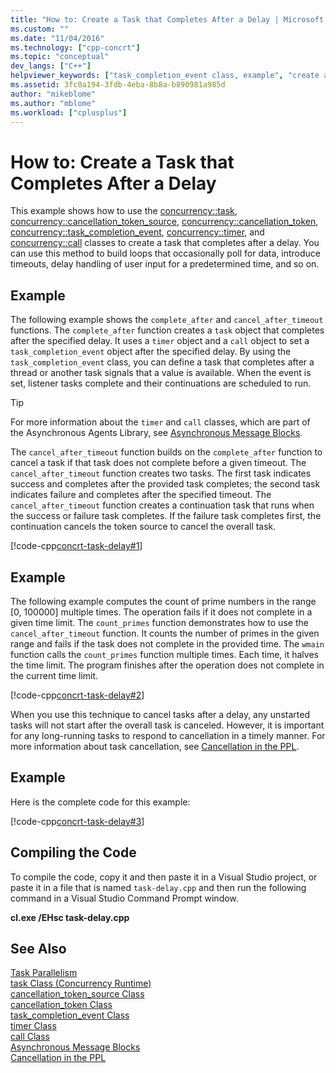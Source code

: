 ```yaml
---
title: "How to: Create a Task that Completes After a Delay | Microsoft Docs"
ms.custom: ""
ms.date: "11/04/2016"
ms.technology: ["cpp-concrt"]
ms.topic: "conceptual"
dev_langs: ["C++"]
helpviewer_keywords: ["task_completion_event class, example", "create a task that completes after a delay, example [C++]"]
ms.assetid: 3fc0a194-3fdb-4eba-8b8a-b890981a985d
author: "mikeblome"
ms.author: "mblome"
ms.workload: ["cplusplus"]
---
```

# How to: Create a Task that Completes After a Delay
This example shows how to use the [concurrency::task](../../parallel/concrt/reference/task-class.md), [concurrency::cancellation_token_source](../../parallel/concrt/reference/cancellation-token-source-class.md), [concurrency::cancellation_token](../../parallel/concrt/reference/cancellation-token-class.md), [concurrency::task_completion_event](../../parallel/concrt/reference/task-completion-event-class.md), [concurrency::timer](../../parallel/concrt/reference/timer-class.md), and [concurrency::call](../../parallel/concrt/reference/call-class.md) classes to create a task that completes after a delay. You can use this method to build loops that occasionally poll for data, introduce timeouts, delay handling of user input for a predetermined time, and so on.  
  
## Example  
 The following example shows the `complete_after` and `cancel_after_timeout` functions. The `complete_after` function creates a `task` object that completes after the specified delay. It uses a `timer` object and a `call` object to set a `task_completion_event` object after the specified delay. By using the `task_completion_event` class, you can define a task that completes after a thread or another task signals that a value is available. When the event is set, listener tasks complete and their continuations are scheduled to run.  
  
> [!TIP]
>  For more information about the `timer` and `call` classes, which are part of the Asynchronous Agents Library, see [Asynchronous Message Blocks](../../parallel/concrt/asynchronous-message-blocks.md).  
  
 The `cancel_after_timeout` function builds on the `complete_after` function to cancel a task if that task does not complete before a given timeout. The `cancel_after_timeout` function creates two tasks. The first task indicates success and completes after the provided task completes; the second task indicates failure and completes after the specified timeout. The `cancel_after_timeout` function creates a continuation task that runs when the success or failure task completes. If the failure task completes first, the continuation cancels the token source to cancel the overall task.  
  
 [!code-cpp[concrt-task-delay#1](../../parallel/concrt/codesnippet/cpp/how-to-create-a-task-that-completes-after-a-delay_1.cpp)]  
  
## Example  
 The following example computes the count of prime numbers in the range [0, 100000] multiple times. The operation fails if it does not complete in a given time limit. The `count_primes` function demonstrates how to use the `cancel_after_timeout` function. It counts the number of primes in the given range and fails if the task does not complete in the provided time. The `wmain` function calls the `count_primes` function multiple times. Each time, it halves the time limit. The program finishes after the operation does not complete in the current time limit.  
  
 [!code-cpp[concrt-task-delay#2](../../parallel/concrt/codesnippet/cpp/how-to-create-a-task-that-completes-after-a-delay_2.cpp)]  
  
 When you use this technique to cancel tasks after a delay, any unstarted tasks will not start after the overall task is canceled. However, it is important for any long-running tasks to respond to cancellation in a timely manner. For more information about task cancellation, see [Cancellation in the PPL](cancellation-in-the-ppl.md).  
  
## Example  
 Here is the complete code for this example:  
  
 [!code-cpp[concrt-task-delay#3](../../parallel/concrt/codesnippet/cpp/how-to-create-a-task-that-completes-after-a-delay_3.cpp)]  
  
## Compiling the Code  
 To compile the code, copy it and then paste it in a Visual Studio project, or paste it in a file that is named `task-delay.cpp` and then run the following command in a Visual Studio Command Prompt window.  
  
 **cl.exe /EHsc task-delay.cpp**  
  
## See Also  
 [Task Parallelism](../../parallel/concrt/task-parallelism-concurrency-runtime.md)   
 [task Class (Concurrency Runtime)](../../parallel/concrt/reference/task-class.md)   
 [cancellation_token_source Class](../../parallel/concrt/reference/cancellation-token-source-class.md)   
 [cancellation_token Class](../../parallel/concrt/reference/cancellation-token-class.md)   
 [task_completion_event Class](../../parallel/concrt/reference/task-completion-event-class.md)   
 [timer Class](../../parallel/concrt/reference/timer-class.md)   
 [call Class](../../parallel/concrt/reference/call-class.md)   
 [Asynchronous Message Blocks](../../parallel/concrt/asynchronous-message-blocks.md)   
 [Cancellation in the PPL](cancellation-in-the-ppl.md)

